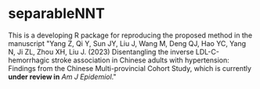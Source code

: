 # separableNNT

This is a developing R package for reproducing the proposed method in the manuscript "Yang Z, Qi Y, Sun JY, Liu J, Wang M, Deng QJ, Hao YC, Yang N, Ji ZL, Zhou XH, Liu J. (2023) Disentangling the inverse LDL-C-hemorrhagic stroke association in Chinese adults with hypertension: Findings from the Chinese Multi-provincial Cohort Study, which is currently **under review in** *Am J Epidemiol*."
